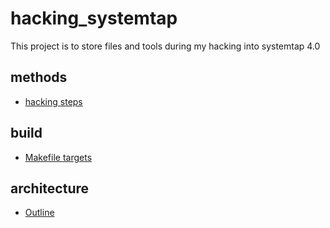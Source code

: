# hacking_systemtap
This project is to store files and tools during my hacking into systemtap 4.0

## methods
* [hacking steps](https://github.com/cjh2cjh/hacking_systemtap/wiki/Hacking-steps)

## build
* [Makefile targets](https://github.com/cjh2cjh/hacking_systemtap/wiki/Makefile-targets)

## architecture
* [Outline](https://github.com/cjh2cjh/hacking_systemtap/wiki/Main-maps)
